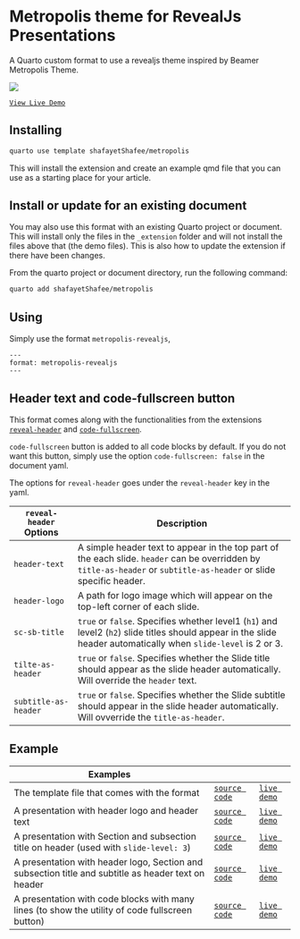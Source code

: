 # Metropolis theme for RevealJs Presentations

A Quarto custom format to use a revealjs theme inspired by Beamer Metropolis Theme.

![](metropolis_theme.gif)

[`View Live Demo`](https://shafayetshafee.github.io/metropolis/example_gif.html)

## Installing

```bash
quarto use template shafayetShafee/metropolis
```

This will install the extension and create an example qmd file that you can use as a starting place for your article.


## Install or update for an existing document

You may also use this format with an existing Quarto project or document. This will install only the files in the `_extension` folder and will not install the files above that (the demo files). This is also how to update the extension if there have been changes.

From the quarto project or document directory, run the following command:

```bash
quarto add shafayetShafee/metropolis
```

## Using

Simply use the format `metropolis-revealjs`,

```
---
format: metropolis-revealjs
---
```

## Header text and code-fullscreen button

This format comes along with the functionalities from the extensions [`reveal-header`](https://github.com/shafayetShafee/reveal-header) and [`code-fullscreen`](https://github.com/shafayetShafee/code-fullscreen).

`code-fullscreen` button is added to all code blocks by default. If you do not want this button, simply use the option `code-fullscreen: false` in the document yaml.

The options for `reveal-header` goes under the `reveal-header` key in the yaml.

| `reveal-header` Options   | Description                                                                                                                                                         |
|----------------------|---------------------------------------------------------------------------------------------------------------------------------------------------------------------|
| `header-text`        | A simple header text to appear in the top part of the each slide. `header` can be overridden by `title-as-header` or `subtitle-as-header` or slide specific header. |
| `header-logo`        | A path for logo image which will appear on the top-left corner of each slide.                                                                                       |
| `sc-sb-title`        | `true` or `false`. Specifies whether level1 (`h1`) and level2 (`h2`) slide titles should appear in the slide header automatically when `slide-level` is 2 or 3.     |
| `tilte-as-header`    | `true` or `false`. Specifies whether the Slide title should appear as the slide header automatically. Will override the `header` text.                              |
| `subtitle-as-header` | `true` or `false`. Specifies whether the Slide subtitle should appear in the slide header automatically. Will ovverride the `title-as-header`.                      |

## Example

| Examples                                                                                            |                                         |                                                                                    |
|-----------------------------------------------------------------------------------------------------|-----------------------------------------|------------------------------------------------------------------------------------|
| The template file that comes with the format                                                        | [`source code`](template.qmd)           | [`live demo`](https://shafayetshafee.github.io/metropolis/template.html)           |
| A presentation with header logo and header text                                                     | [`source code`](example_header01.qmd)   | [`live demo`](https://shafayetshafee.github.io/metropolis/example_header01.html)   |
| A presentation with Section and subsection title on header (used with `slide-level: 3`)             | [`source code`](example_header03.qmd)   | [`live demo`](https://shafayetshafee.github.io/metropolis/example_header03.html)   |
| A presentation with header logo, Section and subsection title and subtitle as header text on header | [`source code`](example_header02.qmd)   | [`live demo`](https://shafayetshafee.github.io/metropolis/example_header02.html)   |
| A presentation with code blocks with many lines (to show the utility of code fullscreen button)     | [`source code`](example_fullscreen.qmd) | [`live demo`](https://shafayetshafee.github.io/metropolis/example_fullscreen.html) |